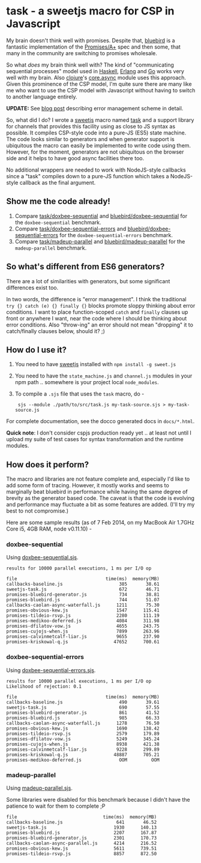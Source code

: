 # task - a sweetjs macro for CSP in Javascript

My brain doesn't think well with promises. Despite that, [bluebird] is a
fantastic implementation of the [Promises/A+] spec and then some, that many in
the community are switching to promises wholesale.

So what *does* my brain think well with? The kind of "communicating sequential
processes" model used in [Haskell], [Erlang] and [Go] works very well with my
brain. Also [clojure]'s [core.async] module uses this approach. Given this
prominence of the CSP model, I'm quite sure there are many like me who want to
use the CSP model with Javascript without having to switch to another language
entirely.

**UPDATE:** See [blog post](http://sriku.org/blog/2014/02/11/bye-bye-js-promises/) 
describing error management scheme in detail.

[Haskell]: http://www.haskell.org
[Erlang]: http://erlang.org
[Go]: http://golang.org
[clojure]: http://clojure.org
[core.async]: https://github.com/clojure/core.async
[Promises/A+]: http://promises-aplus.github.io/promises-spec/
[bluebird]: https://github.com/petkaantonov/bluebird

So, what did I do? I wrote a [sweetjs] macro named
[task](https://github.com/srikumarks/cspjs/blob/master/src/task.js) and a
support library for channels that provides this facility using as close to JS
syntax as possible.  It compiles CSP-style code into a pure-JS (ES5) state
machine. The code looks similar to generators and when generator support is
ubiquitous the macro can easily be implemented to write code using them.
However, for the moment, generators are not ubiquitous on the browser side and
it helps to have good async facilities there too. 

No additional wrappers are needed to work with NodeJS-style callbacks since a
"task" compiles down to a pure-JS function which takes a NodeJS-style callback
as the final argument.

[sweetjs]: http://sweetjs.org/

## Show me the code already!

1. Compare [task/doxbee-sequential] and [bluebird/doxbee-sequential] for the
   `doxbee-sequential` benchmark. 
2. Compare [task/doxbee-sequential-errors] and
   [bluebird/doxbee-sequential-errors] for the `doxbee-sequential-errors`
   benchmark.
3. Compare [task/madeup-parallel] and [bluebird/madeup-parallel] for the
   `madeup-parallel` benchmark.

[task/doxbee-sequential]: https://github.com/srikumarks/cspjs/blob/master/benchmark/doxbee-sequential.sjs
[bluebird/doxbee-sequential]: https://github.com/petkaantonov/bluebird/blob/master/benchmark/doxbee-sequential/promises-bluebird-generator.js
[task/doxbee-sequential-errors]: https://github.com/srikumarks/cspjs/blob/master/benchmark/doxbee-sequential-errors.sjs
[bluebird/doxbee-sequential-errors]: https://github.com/petkaantonov/bluebird/blob/master/benchmark/doxbee-sequential-errors/promises-bluebird-generator.js
[task/madeup-parallel]: https://github.com/srikumarks/cspjs/blob/master/benchmark/madeup-parallel.sjs
[bluebird/madeup-parallel]: https://github.com/petkaantonov/bluebird/blob/master/benchmark/madeup-parallel/promises-bluebird-generator.js

## So what's different from ES6 generators?

There are a lot of similarities with generators, but some significant
differences exist too.

In two words, the difference is "error management". I think the traditional
`try {} catch (e) {} finally {}` blocks promote sloppy thinking about error
conditions. I want to place function-scoped `catch` and `finally` clauses up
front or anywhere I want, near the code where I should be thinking about error
conditions. Also "throw-ing" an error should not mean "dropping" it to
catch/finally clauses below, should it? ;)

## How do I use it?

1. You need to have [sweetjs] installed with `npm install -g sweet.js`
2. You need to have the `state_machine.js` and `channel.js` modules in your npm
   path .. somewhere is your project local `node_modules`.
3. To compile a `.sjs` file that uses the `task` macro, do -

        sjs --module ./path/to/src/task.js my-task-source.sjs > my-task-source.js

For complete documentation, see the docco generated docs in `docs/*.html`.

**Quick note**: I don't consider cspjs production ready yet .. at least not
until I upload my suite of test cases for syntax transformation and the runtime
modules.

## How does it perform?

The macro and libraries are not feature complete and, especially I'd like to
add some form of tracing. However, it mostly works and seems to marginally beat
bluebird in performance while having the same degree of brevity as the
generator based code. The caveat is that the code is evolving and performance
may fluctuate a bit as some features are added. (I'll try my best to not
compromise.)

Here are some sample results (as of 7 Feb 2014, on my MacBook Air 1.7GHz Core
i5, 4GB RAM, node v0.11.10) -

### doxbee-sequential

Using [doxbee-sequential.sjs](https://github.com/srikumarks/cspjs/blob/master/benchmark/doxbee-sequential.sjs).

```
results for 10000 parallel executions, 1 ms per I/O op

file                                 time(ms)  memory(MB)
callbacks-baseline.js                     385       38.61
sweetjs-task.js                           672       46.71
promises-bluebird-generator.js            734       38.81
promises-bluebird.js                      744       51.07
callbacks-caolan-async-waterfall.js      1211       75.30
promises-obvious-kew.js                  1547      115.41
promises-tildeio-rsvp.js                 2280      111.19
promises-medikoo-deferred.js             4084      311.98
promises-dfilatov-vow.js                 4655      243.75
promises-cujojs-when.js                  7899      263.96
promises-calvinmetcalf-liar.js           9655      237.90
promises-kriskowal-q.js                 47652      700.61
```

### doxbee-sequential-errors

Using [doxbee-sequential-errors.sjs](https://github.com/srikumarks/cspjs/blob/master/benchmark/doxbee-sequential-errors.sjs).

```
results for 10000 parallel executions, 1 ms per I/O op
Likelihood of rejection: 0.1

file                                 time(ms)  memory(MB)
callbacks-baseline.js                     490       39.61
sweetjs-task.js                           690       57.55
promises-bluebird-generator.js            861       41.52
promises-bluebird.js                      985       66.33
callbacks-caolan-async-waterfall.js      1278       76.50
promises-obvious-kew.js                  1690      138.42
promises-tildeio-rsvp.js                 2579      179.89
promises-dfilatov-vow.js                 5249      345.24
promises-cujojs-when.js                  8938      421.38
promises-calvinmetcalf-liar.js           9228      299.89
promises-kriskowal-q.js                 48887      705.21
promises-medikoo-deferred.js              OOM         OOM
```

### madeup-parallel

Using [madeup-parallel.sjs](https://github.com/srikumarks/cspjs/blob/master/benchmark/madeup-parallel.sjs).

Some libraries were disabled for this benchmark because I didn't have the
patience to wait for them to complete ;P

```
file                                time(ms)  memory(MB)
callbacks-baseline.js                    641       46.52
sweetjs-task.js                         1930      140.13
promises-bluebird.js                    2207      167.87
promises-bluebird-generator.js          2301      170.73
callbacks-caolan-async-parallel.js      4214      216.52
promises-obvious-kew.js                 5611      739.51
promises-tildeio-rsvp.js                8857      872.50
```

